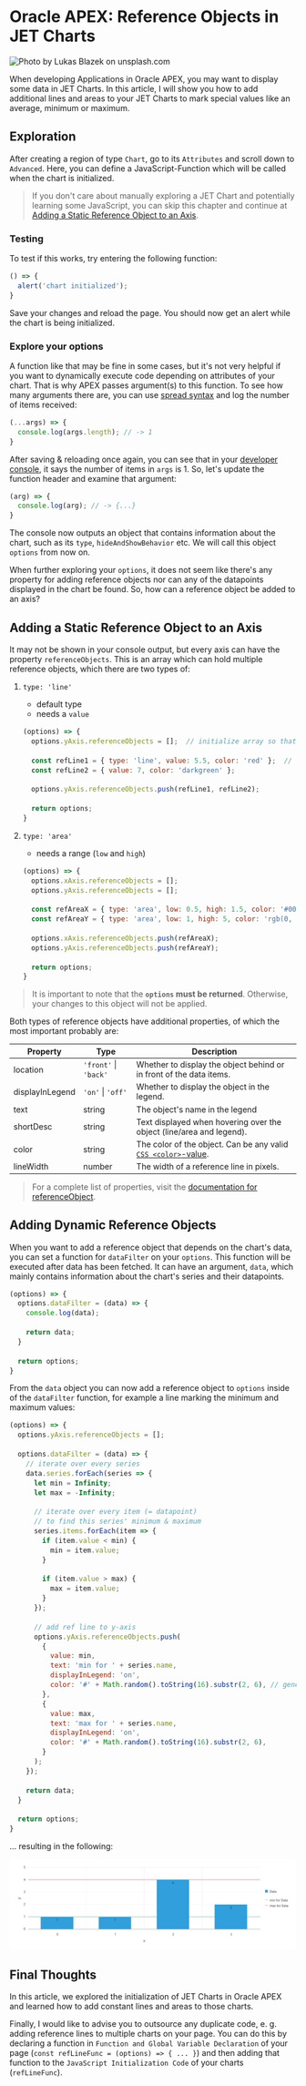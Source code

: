 # Oracle APEX: Reference Objects in JET Charts

![Photo by Lukas Blazek on unsplash.com](https://images.unsplash.com/photo-1504868584819-f8e8b4b6d7e3?w=1920&q=100)

When developing Applications in Oracle APEX, you may want to display some data in JET Charts. In this article, I will show you how to add additional lines and areas to your JET Charts to mark special values like an average, minimum or maximum.

## Exploration

After creating a region of type `Chart`, go to its `Attributes` and scroll down to `Advanced`. Here, you can define a JavaScript-Function which will be called when the chart is initialized.

> If you don't care about manually exploring a JET Chart and potentially learning some JavaScript, you can skip this chapter and continue at [Adding a Static Reference Object to an Axis](#adding-a-static-reference-object-to-an-axis).

### Testing

To test if this works, try entering the following function:

```js
() => {
  alert('chart initialized');
}
```

Save your changes and reload the page. You should now get an alert while the chart is being initialized.

### Explore your options

A function like that may be fine in some cases, but it's not very helpful if you want to dynamically execute code depending on attributes of your chart. That is why APEX passes argument(s) to this function. To see how many arguments there are, you can use [spread syntax][spread_syntax] and log the number of items received:

```js
(...args) => {
  console.log(args.length); // -> 1
}
```

After saving & reloading once again, you can see that in your [developer console][dev_console], it says the number of items in `args` is 1.
So, let's update the function header and examine that argument:

```js
(arg) => {
  console.log(arg); // -> {...}
}
```

The console now outputs an object that contains information about the chart, such as its `type`, `hideAndShowBehavior` etc.
We will call this object `options` from now on.

When further exploring your `options`, it does not seem like there's any property for adding reference objects nor can any of the datapoints displayed in the chart be found. So, how can a reference object be added to an axis?

## Adding a Static Reference Object to an Axis

It may not be shown in your console output, but every axis can have the property `referenceObjects`. This is an array which can hold multiple reference objects, which there are two types of:

1. `type: 'line'`
   - default type
   - needs a `value`

    ```js
    (options) => {
      options.yAxis.referenceObjects = [];  // initialize array so that we can .push()

      const refLine1 = { type: 'line', value: 5.5, color: 'red' };  // explicit type
      const refLine2 = { value: 7, color: 'darkgreen' };

      options.yAxis.referenceObjects.push(refLine1, refLine2);

      return options;
    }
    ```

2. `type: 'area'`
   - needs a range (`low` and `high`)

    ```js
    (options) => {
      options.xAxis.referenceObjects = [];
      options.yAxis.referenceObjects = [];

      const refAreaX = { type: 'area', low: 0.5, high: 1.5, color: '#00cc00'};
      const refAreaY = { type: 'area', low: 1, high: 5, color: 'rgb(0, 180, 200)' };

      options.xAxis.referenceObjects.push(refAreaX);
      options.yAxis.referenceObjects.push(refAreaY);

      return options;
    }
    ```

>It is important to note that the **`options` must be returned**. Otherwise, your changes to this object will not be applied.

Both types of reference objects have additional properties, of which the most important probably are:

| Property        | Type                  | Description                                                                 |
| --------------- | --------------------- | --------------------------------------------------------------------------- |
| location        | `'front'` \| `'back'` | Whether to display the object behind or in front of the data items.         |
| displayInLegend | `'on'` \| `'off'`     | Whether to display the object in the legend.                                |
| text            | string                | The object's name in the legend                                             |
| shortDesc       | string                | Text displayed when hovering over the object (line/area and legend).        |
| color           | string                | The color of the object. Can be any valid [`CSS <color>`-value][css_color]. |
| lineWidth       | number                | The width of a reference line in pixels.                                    |

>For a complete list of properties, visit the [documentation for referenceObject][refObj_doc].

## Adding Dynamic Reference Objects

When you want to add a reference object that depends on the chart's data, you can set a function for `dataFilter` on your `options`. This function will be executed after data has been fetched. It can have an argument, `data`, which mainly contains information about the chart's series and their datapoints.

```js
(options) => {
  options.dataFilter = (data) => {
    console.log(data);

    return data;
  }

  return options;
}
```

From the `data` object you can now add a reference object to `options` inside of the `dataFilter` function, for example a line marking the minimum and maximum values:

```js
(options) => {
  options.yAxis.referenceObjects = [];

  options.dataFilter = (data) => {
    // iterate over every series
    data.series.forEach(series => {
      let min = Infinity;
      let max = -Infinity;

      // iterate over every item (= datapoint)
      // to find this series' minimum & maximum
      series.items.forEach(item => {
        if (item.value < min) {
          min = item.value;
        }

        if (item.value > max) {
          max = item.value;
        }
      });

      // add ref line to y-axis
      options.yAxis.referenceObjects.push(
        {
          value: min,
          text: 'min for ' + series.name,
          displayInLegend: 'on',
          color: '#' + Math.random().toString(16).substr(2, 6), // generate a random color
        },
        {
          value: max,
          text: 'max for ' + series.name,
          displayInLegend: 'on',
          color: '#' + Math.random().toString(16).substr(2, 6),
        }
      );
    });

    return data;
  }

  return options;
}
```

... resulting in the following:

![JET Chart with reference lines for minimum and maximum values](img/chart_reflines_min-max.png)

## Final Thoughts

In this article, we explored the initialization of JET Charts in Oracle APEX and learned how to add constant lines and areas to those charts.

Finally, I would like to advise you to outsource any duplicate code, e. g. adding reference lines to multiple charts on your page. You can do this by declaring a function in `Function and Global Variable Declaration` of your page (`const refLineFunc = (options) => { ... }`) and then adding that function to the `JavaScript Initialization Code` of your charts (`refLineFunc`).

<!-- LINKS -->
[spread_syntax]: https://developer.mozilla.org/en-US/docs/Web/JavaScript/Reference/Operators/Spread_syntax
[dev_console]: https://developer.mozilla.org/en-US/docs/Learn/Common_questions/What_are_browser_developer_tools#the_javascript_console
[css_color]: https://developer.mozilla.org/en-US/docs/Web/CSS/color_value
[refObj_doc]: https://www.oracle.com/webfolder/technetwork/jet-400/jsdocs/oj.ojChart.html#:~:text=referenceObjects
